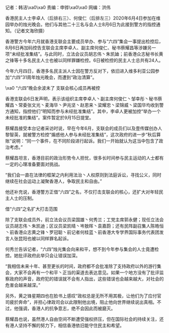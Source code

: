 记者：韩洁\xa0\xa0 责编：申铧\xa0\xa0 网编：洪伟

香港民主人士李卓人（后排右三）、何俊仁（后排左三）2020年6月4日参加在维园举办的烛光晚会。他们与其他二十三名与会人士8月6日为此接到警方的指控通知。（记者文海欣摄）

香港警方今年六月就香港支联会主要成员举办、参与“六四”集会一事提出检控后，8月6日再加码控告支联会主席李卓人、副主席何俊仁、秘书蔡耀昌等涉嫌另一项“未经批准集结”。与此同时，立法会议员胡志伟丶朱凯廸；前香港众志秘书长黄之锋等十多名民主人士也被以同样罪嫌检控。6日被检控的民主人士总共有24人。

今年六月四日，香港多名民主派人士因在警方反对下，依旧进入维多利亚公园参加“六四”31周年烛光晚会，而遭到“政治清算”。

\xa0 “六四”晚会余波未了 支联会核心成员再被控

香港支联会6日发声明，表示该组织主席李卓人丶副主席何俊仁丶邹幸彤丶秘书蔡耀昌丶常委张文光丶麦海华丶尹兆坚丶赵恩来丶梁耀忠丶梁锦威丶梁国华均收到警方通知，指控他们“明知而参与未经批准集结”。其中，李卓人更被加控“举办一个未经批准的集结”。案件暂定於9月15日提堂。

蔡耀昌接受本台记者采访时说，早在今年6月，支联会的成员们以及壹传媒创办人黎智英，就被警方检控“煽惑他人参与未经批准集结”，这次政府的进一步“秋后算账”说明：“同一个事件，在不同阶段进行起诉。我们一开始就认为这当中包含了政治考虑。”

蔡耀昌坦言，香港目前的政治形势令人担忧，很多长时间参与民主运动的人士都有一定的心理准备要面对挑战。

“我们会一直在法律的框架之内利用法治丶人权原则到法庭诉讼，寻找公义，同时继续在社会运动上凝聚香港人，争取民主和自由。”

他还补充说，香港警方正借“六四”之名，不仅打击支联会的核心，还扩大对年轻民主人士的压制。

借“六四”之名扩大打击范围

除了支联会成员外，前立法会议员梁国雄丶何秀兰；工党主席郭永健；现任立法会议员胡志伟丶朱凯迪；区议员梁凯晴丶岑敖晖丶袁嘉蔚；还有民阵副召集人陈皓恒丶前香港众志黄之锋丶罗冠聪丶前记者何桂蓝丶前香港大专学界国际事务代表团发言人张昆阳也被以同样罪名起诉。

何秀兰告诉记者，“六四”烛光集会向来和平，想不到今年参与集会的人士竟遭检控。她批评政府此举只会让错误加深。

“我相信未来十年、甚至更长的时间，政府都不会批准除了支持政府以外的游行集会，大家不会再有一个和平丶正当的渠道去表达意见。如果一个地方没有了批评监察政府的声音，政府犯的错误就不会有人指出，这些错误也会越来越大，对社会的危害会越来越深。”

另外，黄之锋星期四也在脸书上感叹“政权总是无所不用其极，让他们为了应付官司疲於奔命”，并担心律政司会以此限制他出境，阻止他向世界继续说出真相。不过，他强调，香港人的抗争意志，绝不会因此而被磨灭。

蔡耀昌也说，虽然港人自由空间不断遭受强权挤压，但在国际社会的持续关注，还有港人坚持不懈的努力下，相信香港依旧能守住民主和希望。  
